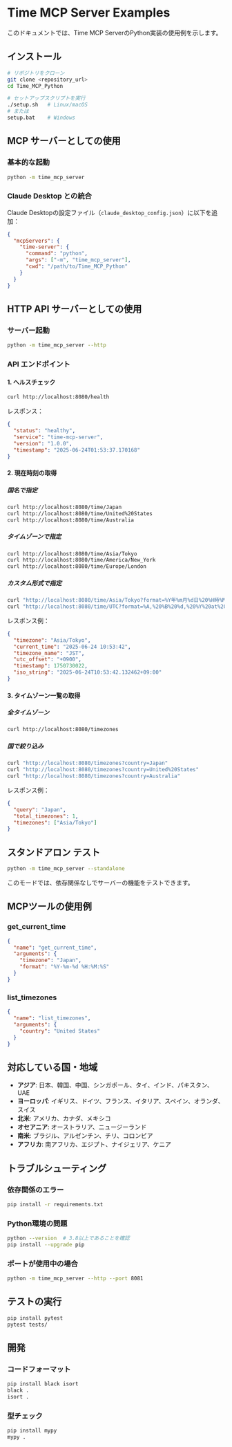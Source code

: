 # Time MCP Server Examples

このドキュメントでは、Time MCP ServerのPython実装の使用例を示します。

## インストール

```bash
# リポジトリをクローン
git clone <repository_url>
cd Time_MCP_Python

# セットアップスクリプトを実行
./setup.sh   # Linux/macOS
# または
setup.bat    # Windows
```

## MCP サーバーとしての使用

### 基本的な起動

```bash
python -m time_mcp_server
```

### Claude Desktop との統合

Claude Desktopの設定ファイル（`claude_desktop_config.json`）に以下を追加：

```json
{
  "mcpServers": {
    "time-server": {
      "command": "python",
      "args": ["-m", "time_mcp_server"],
      "cwd": "/path/to/Time_MCP_Python"
    }
  }
}
```

## HTTP API サーバーとしての使用

### サーバー起動

```bash
python -m time_mcp_server --http
```

### API エンドポイント

#### 1. ヘルスチェック

```bash
curl http://localhost:8080/health
```

レスポンス：
```json
{
  "status": "healthy",
  "service": "time-mcp-server", 
  "version": "1.0.0",
  "timestamp": "2025-06-24T01:53:37.170168"
}
```

#### 2. 現在時刻の取得

##### 国名で指定

```bash
curl http://localhost:8080/time/Japan
curl http://localhost:8080/time/United%20States
curl http://localhost:8080/time/Australia
```

##### タイムゾーンで指定

```bash
curl http://localhost:8080/time/Asia/Tokyo
curl http://localhost:8080/time/America/New_York
curl http://localhost:8080/time/Europe/London
```

##### カスタム形式で指定

```bash
curl "http://localhost:8080/time/Asia/Tokyo?format=%Y年%m月%d日%20%H時%M分%S秒"
curl "http://localhost:8080/time/UTC?format=%A,%20%B%20%d,%20%Y%20at%20%I:%M%20%p"
```

レスポンス例：
```json
{
  "timezone": "Asia/Tokyo",
  "current_time": "2025-06-24 10:53:42",
  "timezone_name": "JST",
  "utc_offset": "+0900",
  "timestamp": 1750730022,
  "iso_string": "2025-06-24T10:53:42.132462+09:00"
}
```

#### 3. タイムゾーン一覧の取得

##### 全タイムゾーン

```bash
curl http://localhost:8080/timezones
```

##### 国で絞り込み

```bash
curl "http://localhost:8080/timezones?country=Japan"
curl "http://localhost:8080/timezones?country=United%20States"
curl "http://localhost:8080/timezones?country=Australia"
```

レスポンス例：
```json
{
  "query": "Japan",
  "total_timezones": 1,
  "timezones": ["Asia/Tokyo"]
}
```

## スタンドアロン テスト

```bash
python -m time_mcp_server --standalone
```

このモードでは、依存関係なしでサーバーの機能をテストできます。

## MCPツールの使用例

### get_current_time

```json
{
  "name": "get_current_time",
  "arguments": {
    "timezone": "Japan",
    "format": "%Y-%m-%d %H:%M:%S"
  }
}
```

### list_timezones

```json
{
  "name": "list_timezones", 
  "arguments": {
    "country": "United States"
  }
}
```

## 対応している国・地域

- **アジア**: 日本、韓国、中国、シンガポール、タイ、インド、パキスタン、UAE
- **ヨーロッパ**: イギリス、ドイツ、フランス、イタリア、スペイン、オランダ、スイス
- **北米**: アメリカ、カナダ、メキシコ
- **オセアニア**: オーストラリア、ニュージーランド
- **南米**: ブラジル、アルゼンチン、チリ、コロンビア
- **アフリカ**: 南アフリカ、エジプト、ナイジェリア、ケニア

## トラブルシューティング

### 依存関係のエラー

```bash
pip install -r requirements.txt
```

### Python環境の問題

```bash
python --version  # 3.8以上であることを確認
pip install --upgrade pip
```

### ポートが使用中の場合

```bash
python -m time_mcp_server --http --port 8081
```

## テストの実行

```bash
pip install pytest
pytest tests/
```

## 開発

### コードフォーマット

```bash
pip install black isort
black .
isort .
```

### 型チェック

```bash
pip install mypy
mypy .
```
